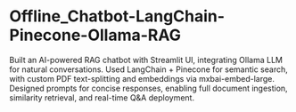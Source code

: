 # Offline_Chatbot-LangChain-Pinecone-Ollama-RAG
Built an AI-powered RAG chatbot with Streamlit UI, integrating Ollama LLM for natural conversations. Used LangChain + Pinecone for semantic search, with custom PDF text-splitting and embeddings via mxbai-embed-large. Designed prompts for concise responses, enabling full document ingestion, similarity retrieval, and real-time Q&amp;A deployment.
